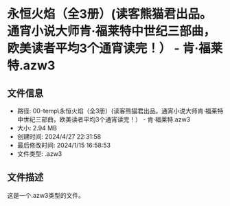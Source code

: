 ﻿# 永恒火焰（全3册）(读客熊猫君出品。通宵小说大师肯·福莱特中世纪三部曲，欧美读者平均3个通宵读完！） - 肯·福莱特.azw3

## 文件信息
- 路径: 00-temp\永恒火焰（全3册）(读客熊猫君出品。通宵小说大师肯·福莱特中世纪三部曲，欧美读者平均3个通宵读完！） - 肯·福莱特.azw3
- 大小: 2.94 MB
- 创建时间: 2024/4/27 22:31:58
- 最后修改时间: 2024/1/15 16:58:53
- 文件类型: .azw3

## 文件描述
这是一个.azw3类型的文件。

